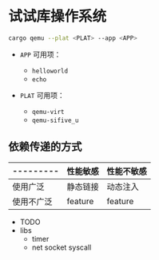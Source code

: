 ﻿# 试试库操作系统

```bash
cargo qemu --plat <PLAT> --app <APP>
```

- `APP` 可用项：
  - `helloworld`
  - `echo`

- `PLAT` 可用项：
  - `qemu-virt`
  - `qemu-sifive_u`

## 依赖传递的方式

| --------- | 性能敏感 | 性能不敏感
| --------- | ------- | -
| 使用广泛   | 静态链接 | 动态注入
| 使用不广泛 | feature | feature

- TODO
- libs 
    - timer 
    - net socket syscall
